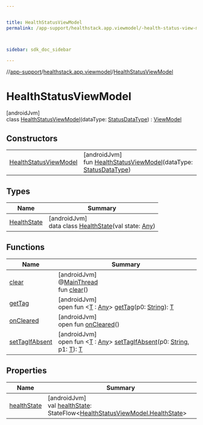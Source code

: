 ```yaml
---


title: HealthStatusViewModel
permalink: /app-support/healthstack.app.viewmodel/-health-status-view-model/index.html



sidebar: sdk_doc_sidebar

---
```



//[app-support](/app-support.html)/[healthstack.app.viewmodel](../index.html)/[HealthStatusViewModel](index.html)



# HealthStatusViewModel



[androidJvm]\
class [HealthStatusViewModel](index.html)(dataType: [StatusDataType](../../healthstack.app.status/-status-data-type/index.html)) : [ViewModel](https://developer.android.com/reference/kotlin/androidx/lifecycle/ViewModel.html)



## Constructors


| | |
|---|---|
| [HealthStatusViewModel](-health-status-view-model.html) | [androidJvm]<br>fun [HealthStatusViewModel](-health-status-view-model.html)(dataType: [StatusDataType](../../healthstack.app.status/-status-data-type/index.html)) |


## Types


| Name | Summary |
|---|---|
| [HealthState](-health-state/index.html) | [androidJvm]<br>data class [HealthState](-health-state/index.html)(val state: [Any](https://kotlinlang.org/api/latest/jvm/stdlib/kotlin/-any/index.html)) |


## Functions


| Name | Summary |
|---|---|
| [clear](../-task-view-model/index.html#-1936886459%2FFunctions%2F-1544593023) | [androidJvm]<br>@[MainThread](https://developer.android.com/reference/kotlin/androidx/annotation/MainThread.html)<br>fun [clear](../-task-view-model/index.html#-1936886459%2FFunctions%2F-1544593023)() |
| [getTag](../-task-view-model/index.html#-215894976%2FFunctions%2F-1544593023) | [androidJvm]<br>open fun &lt;[T](../-task-view-model/index.html#-215894976%2FFunctions%2F-1544593023) : [Any](https://kotlinlang.org/api/latest/jvm/stdlib/kotlin/-any/index.html)&gt; [getTag](../-task-view-model/index.html#-215894976%2FFunctions%2F-1544593023)(p0: [String](https://kotlinlang.org/api/latest/jvm/stdlib/kotlin/-string/index.html)): [T](../-task-view-model/index.html#-215894976%2FFunctions%2F-1544593023) |
| [onCleared](../-task-view-model/index.html#-1930136507%2FFunctions%2F-1544593023) | [androidJvm]<br>open fun [onCleared](../-task-view-model/index.html#-1930136507%2FFunctions%2F-1544593023)() |
| [setTagIfAbsent](../-task-view-model/index.html#-1567230750%2FFunctions%2F-1544593023) | [androidJvm]<br>open fun &lt;[T](../-task-view-model/index.html#-1567230750%2FFunctions%2F-1544593023) : [Any](https://kotlinlang.org/api/latest/jvm/stdlib/kotlin/-any/index.html)&gt; [setTagIfAbsent](../-task-view-model/index.html#-1567230750%2FFunctions%2F-1544593023)(p0: [String](https://kotlinlang.org/api/latest/jvm/stdlib/kotlin/-string/index.html), p1: [T](../-task-view-model/index.html#-1567230750%2FFunctions%2F-1544593023)): [T](../-task-view-model/index.html#-1567230750%2FFunctions%2F-1544593023) |


## Properties


| Name | Summary |
|---|---|
| [healthState](health-state.html) | [androidJvm]<br>val [healthState](health-state.html): StateFlow&lt;[HealthStatusViewModel.HealthState](-health-state/index.html)&gt; |



